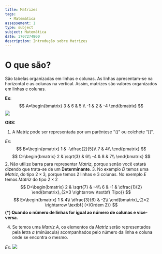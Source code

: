 ```yaml
---
title: Matrizes
tags:
  - Matemática
assessement: 1
type: subject
subject: Matemática
date: 1707274800
description: Introdução sobre Matrizes
---
```

# O que são?
São tabelas organizadas em linhas e colunas. As linhas apresentam-se na horizontal e as colunas na vertical. Assim, matrizes são valores organizados em linhas e colunas.

**Ex:**
$$
A=\begin{bmatrix}
3 & 6 & 5 \\
-1 & 2 & -4
\end{bmatrix}
$$
<img class="follow-theme" src="/static/diagram-20240207.png"></img>

**OBS:**

1. A Matriz pode ser representada por um parêntese "()" ou colchete "[]".

*Ex:* 
$$
B=\begin{pmatrix}
1 & -\dfrac{2}{5}\\
7 & 4\\
\end{pmatrix}
$$
$$
C=\begin{bmatrix}
2 & \sqrt{3} & 6\\
-4 & 8 & 7\\
\end{bmatrix}
$$
2. Não utilize barra para representar *Matriz*, porque senão você estará dizendo que trata-se de um **Determinante**.
3. No exemplo $D$ temos uma *Matriz*, do tipo $2×3$, porque temos 2 linhas e 3 colunas. No exemplo $E$ temos *Matriz* do tipo $2×2$
$$
D=\begin{bmatrix}
2 & \sqrt{7} & -4\\
6 & -1 & \dfrac{1}{2}
\end{bmatrix}_{2×3  \rightarrow \textbf{ Tipo}}
$$
$$
E=\begin{bmatrix}
1 & 4\\
\dfrac{3}{6} & -2\\
\end{bmatrix}_{2×2 \rightarrow \textbf{ (*)Ordem 2}}
$$
**(\*) Quando o número de linhas for igual ao número de colunas e vice-versa.**

4. Se temos uma *Matriz* $A$, os elementos da *Matriz* serão representados pela letra $a$ (minúscula) acompanhados pelo número da linha e coluna onde se encontra o mesmo.

*Ex:*
<img class="follow-theme" src="/static/diagram-20240208.png"></img>